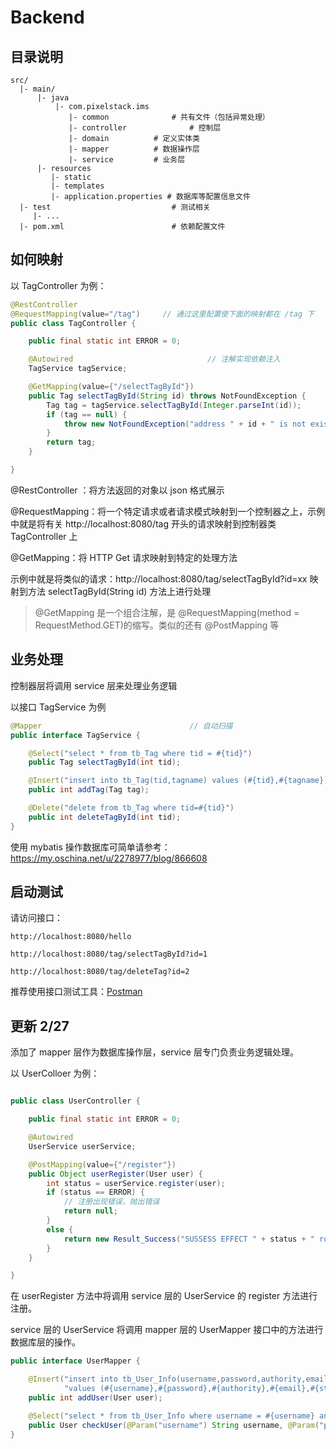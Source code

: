 # Backend 

## 目录说明

	src/
	  |- main/							
		  |- java
			  |- com.pixelstack.ims	
			  	 |- common        		# 共有文件（包括异常处理）
				 |- controller       		# 控制层
				 |- domain			# 定义实体类
				 |- mapper			# 数据操作层
				 |- service			# 业务层
		  |- resources	
		  	 |- static
			 |- templates
			 |- application.properties # 数据库等配置信息文件
	  |- test					        # 测试相关
	     |- ...					
	  |- pom.xml   				   		# 依赖配置文件

## 如何映射

以 TagController 为例：

```java
@RestController
@RequestMapping(value="/tag")     // 通过这里配置使下面的映射都在 /tag 下
public class TagController {

    public final static int ERROR = 0;

    @Autowired								// 注解实现依赖注入
    TagService tagService;

    @GetMapping(value={"/selectTagById"})
    public Tag selectTagById(String id) throws NotFoundException {
        Tag tag = tagService.selectTagById(Integer.parseInt(id));
        if (tag == null) {
            throw new NotFoundException("address " + id + " is not exist!", Result_Error.ErrorCode.USER_NOT_FOUND.getCode());
        }
        return tag;
    }

}

```

@RestController ：将方法返回的对象以 json 格式展示

@RequestMapping：将一个特定请求或者请求模式映射到一个控制器之上，示例中就是将有关 http://localhost:8080/tag 开头的请求映射到控制器类 TagController 上

@GetMapping：将 HTTP Get 请求映射到特定的处理方法

示例中就是将类似的请求：http://localhost:8080/tag/selectTagById?id=xx 映射到方法 selectTagById(String id) 方法上进行处理

> @GetMapping 是一个组合注解，是 @RequestMapping(method = RequestMethod.GET)的缩写。类似的还有 @PostMapping 等

## 业务处理

控制器层将调用 service 层来处理业务逻辑

以接口 TagService 为例

```java
@Mapper									// 自动扫描
public interface TagService {

    @Select("select * from tb_Tag where tid = #{tid}")
    public Tag selectTagById(int tid);

    @Insert("insert into tb_Tag(tid,tagname) values (#{tid},#{tagname})")
    public int addTag(Tag tag);

    @Delete("delete from tb_Tag where tid=#{tid}")
    public int deleteTagById(int tid);
}

```

使用 mybatis 操作数据库可简单请参考：https://my.oschina.net/u/2278977/blog/866608


## 启动测试

请访问接口：

	http://localhost:8080/hello 
	
	http://localhost:8080/tag/selectTagById?id=1
	
	http://localhost:8080/tag/deleteTag?id=2
	
推荐使用接口测试工具：[Postman](https://www.getpostman.com/)


## 更新 2/27

添加了 mapper 层作为数据库操作层，service 层专门负责业务逻辑处理。

以 UserColloer 为例：

```java

public class UserController {

    public final static int ERROR = 0;

    @Autowired
    UserService userService;

    @PostMapping(value={"/register"})
    public Object userRegister(User user) {
        int status = userService.register(user);
        if (status == ERROR) {
            // 注册出现错误，抛出错误
            return null;
        }
        else {
            return new Result_Success("SUSSESS EFFECT " + status + " row");
        }
    }

}
```

在 userRegister 方法中将调用 service 层的 UserService 的 register 方法进行注册。

service 层的 UserService 将调用 mapper 层的 UserMapper 接口中的方法进行数据库层的操作。

```java
public interface UserMapper {

    @Insert("insert into tb_User_Info(username,password,authority,email,status) " +
            "values (#{username},#{password},#{authority},#{email},#{status})")
    public int addUser(User user);

    @Select("select * from tb_User_Info where username = #{username} and password = #{password}")
    public User checkUser(@Param("username") String username, @Param("password") String password);
}
```

